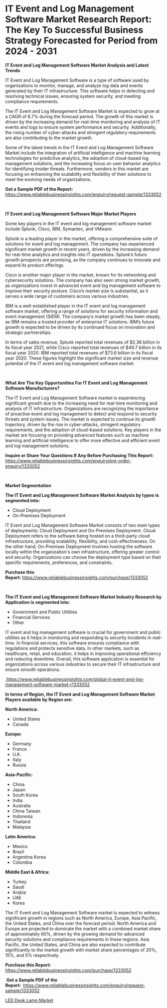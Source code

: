 <p><h1>IT Event and Log Management Software Market Research Report: The Key To Successful Business Strategy Forecasted for Period from 2024 - 2031</h1></p><p><strong>IT Event and Log Management Software Market Analysis and Latest Trends</strong></p>
<p><p>IT Event and Log Management Software is a type of software used by organizations to monitor, manage, and analyze log data and events generated by their IT infrastructure. This software helps in detecting and resolving technical issues, ensuring system security, and meeting compliance requirements.</p><p>The IT Event and Log Management Software Market is expected to grow at a CAGR of 8.7% during the forecast period. The growth of this market is driven by the increasing demand for real-time monitoring and analysis of IT events and logs to ensure system performance and security. Additionally, the rising number of cyber-attacks and stringent regulatory requirements are also contributing to the market growth.</p><p>Some of the latest trends in the IT Event and Log Management Software Market include the integration of artificial intelligence and machine learning technologies for predictive analytics, the adoption of cloud-based log management solutions, and the increasing focus on user behavior analytics for identifying insider threats. Furthermore, vendors in this market are focusing on enhancing the scalability and flexibility of their solutions to meet the evolving needs of organizations.</p></p>
<p><strong>Get a Sample PDF of the Report:&nbsp;</strong> <a href="https://www.reliablebusinessinsights.com/enquiry/request-sample/1333052">https://www.reliablebusinessinsights.com/enquiry/request-sample/1333052</a></p>
<p>&nbsp;</p>
<p><strong>IT Event and Log Management Software Major Market Players</strong></p>
<p><p>Some key players in the IT event and log management software market include Splunk, Cisco, IBM, Symantec, and VMware. </p><p>Splunk is a leading player in the market, offering a comprehensive suite of solutions for event and log management. The company has experienced significant market growth in recent years, driven by the increasing demand for real-time analytics and insights into IT operations. Splunk’s future growth prospects are promising, as the company continues to innovate and expand its product offerings.</p><p>Cisco is another major player in the market, known for its networking and cybersecurity solutions. The company has also seen strong market growth, as organizations invest in advanced event and log management software to improve their security posture. Cisco’s market size is substantial, as it serves a wide range of customers across various industries.</p><p>IBM is a well-established player in the IT event and log management software market, offering a range of solutions for security information and event management (SIEM). The company’s market growth has been steady, as IBM remains a trusted provider of enterprise IT solutions. IBM’s future growth is expected to be driven by its continued focus on innovation and strategic partnerships.</p><p>In terms of sales revenue, Splunk reported total revenues of $2.36 billion in its fiscal year 2021, while Cisco reported total revenues of $49.7 billion in its fiscal year 2020. IBM reported total revenues of $73.6 billion in its fiscal year 2020. These figures highlight the significant market size and revenue potential of the IT event and log management software market.</p></p>
<p>&nbsp;</p>
<p><strong>What Are The Key Opportunities For IT Event and Log Management Software Manufacturers?</strong></p>
<p><p>The IT Event and Log Management Software market is experiencing significant growth due to the increasing need for real-time monitoring and analysis of IT infrastructure. Organizations are recognizing the importance of proactive event and log management to detect and respond to security threats and system issues. The market is expected to continue its growth trajectory, driven by the rise in cyber-attacks, stringent regulatory requirements, and the adoption of cloud-based solutions. Key players in the market are focusing on providing advanced features such as machine learning and artificial intelligence to offer more effective and efficient event and log management solutions.</p></p>
<p><strong>Inquire or Share Your Questions If Any Before Purchasing This Report:</strong> <a href="https://www.reliablebusinessinsights.com/enquiry/pre-order-enquiry/1333052">https://www.reliablebusinessinsights.com/enquiry/pre-order-enquiry/1333052</a></p>
<p>&nbsp;</p>
<p><strong>Market Segmentation</strong></p>
<p><strong>The IT Event and Log Management Software Market Analysis by types is segmented into:</strong></p>
<p><ul><li>Cloud Deployment</li><li>On-Premises Deployment</li></ul></p>
<p><p>IT Event and Log Management Software Market consists of two main types of deployments: Cloud Deployment and On-Premises Deployment. Cloud Deployment refers to the software being hosted on a third-party cloud infrastructure, providing scalability, flexibility, and cost-effectiveness. On the other hand, On-Premises Deployment involves hosting the software locally within the organization's own infrastructure, offering greater control and security. Organizations can choose the deployment type based on their specific requirements, preferences, and constraints.</p></p>
<p><strong>Purchase this Report:&nbsp;</strong><a href="https://www.reliablebusinessinsights.com/purchase/1333052">https://www.reliablebusinessinsights.com/purchase/1333052</a></p>
<p>&nbsp;</p>
<p><strong>The IT Event and Log Management Software Market Industry Research by Application is segmented into:</strong></p>
<p><ul><li>Government and Public Utilities</li><li>Financial Services</li><li>Other</li></ul></p>
<p><p>IT event and log management software is crucial for government and public utilities as it helps in monitoring and responding to security incidents in real-time. In financial services, this software ensures compliance with regulations and protects sensitive data. In other markets, such as healthcare, retail, and education, it helps in improving operational efficiency and reducing downtime. Overall, this software application is essential for organizations across various industries to secure their IT infrastructure and ensure smooth operations.</p></p>
<p><a href="https://www.reliablebusinessinsights.com/global-it-event-and-log-management-software-market-r1333052">&nbsp;https://www.reliablebusinessinsights.com/global-it-event-and-log-management-software-market-r1333052</a></p>
<p><strong>In terms of Region, the IT Event and Log Management Software Market Players available by Region are:</strong></p>
<p>
    <p> <strong> North America: </strong>
        <ul>
            <li>United States</li>
            <li>Canada</li>
        </ul>
        </p> 
    <p> <strong> Europe: </strong>
        <ul>
            <li>Germany</li>
            <li>France</li>
            <li>U.K.</li>
            <li>Italy</li>
            <li>Russia</li>
        </ul>
        </p> 
    <p> <strong> Asia-Pacific: </strong>
        <ul>
            <li>China</li>
            <li>Japan</li>
            <li>South Korea</li>
            <li>India</li>
            <li>Australia</li>
            <li>China Taiwan</li>
            <li>Indonesia</li>
            <li>Thailand</li>
            <li>Malaysia</li>
        </ul>
        </p> 
    <p> <strong> Latin America: </strong>
        <ul>
            <li>Mexico</li>
            <li>Brazil</li>
            <li>Argentina Korea</li>
            <li>Colombia</li>
        </ul>
        </p> 
    <p> <strong> Middle East & Africa: </strong>
        <ul>
            <li>Turkey</li>
            <li>Saudi</li>
            <li>Arabia</li>
            <li>UAE</li>
            <li>Korea</li>
        </ul>
    </p>
    </p>
<p><p>The IT Event and Log Management Software market is expected to witness significant growth in regions such as North America, Europe, Asia Pacific, the United States, and China over the forecast period. North America and Europe are projected to dominate the market with a combined market share of approximately 60%, driven by the growing demand for advanced security solutions and compliance requirements in these regions. Asia Pacific, the United States, and China are also expected to contribute significantly to the market growth with market share percentages of 20%, 15%, and 5% respectively.</p></p>
<p><strong>Purchase this Report: </strong><a href="https://www.reliablebusinessinsights.com/purchase/1333052">https://www.reliablebusinessinsights.com/purchase/1333052</a></p>
<p>&nbsp;<strong>Get a Sample PDF of the Report:&nbsp;&nbsp;</strong><a href="https://www.reliablebusinessinsights.com/enquiry/request-sample/1333052">https://www.reliablebusinessinsights.com/enquiry/request-sample/1333052</a></p>
<p><strong></strong></p>
<p><p><a href="https://medium.com/@philipholland626/led-desk-lamp-market-size-growth-and-industry-analysis-by-market-segmentation-and-regional-0643ca1957f7">LED Desk Lamp Market</a></p></p>